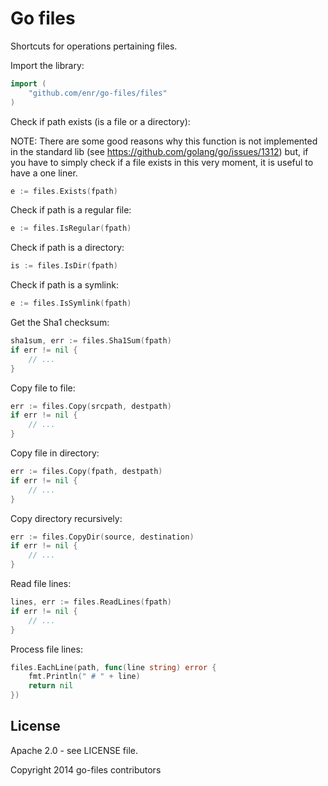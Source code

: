 Go files
========

Shortcuts for operations pertaining files.

Import the library:

```Go
import (
    "github.com/enr/go-files/files"
)
```

Check if path exists (is a file or a directory):

NOTE: There are some good reasons why this function is not implemented in the standard lib (see https://github.com/golang/go/issues/1312)
but, if you have to simply check if a file exists in this very moment, it is useful to have a one liner.


```Go
e := files.Exists(fpath)
```

Check if path is a regular file:

```Go
e := files.IsRegular(fpath)
```

Check if path is a directory:

```Go
is := files.IsDir(fpath)
```

Check if path is a symlink:

```Go
e := files.IsSymlink(fpath)
```

Get the Sha1 checksum:

```Go
sha1sum, err := files.Sha1Sum(fpath)
if err != nil {
    // ...
}
```

Copy file to file:

```Go
err := files.Copy(srcpath, destpath)
if err != nil {
    // ...
}
```

Copy file in directory:

```Go
err := files.Copy(fpath, destpath)
if err != nil {
    // ...
}
```

Copy directory recursively:

```Go
err := files.CopyDir(source, destination)
if err != nil {
    // ...
}
```

Read file lines:

```Go
lines, err := files.ReadLines(fpath)
if err != nil {
    // ...
}
```

Process file lines:

```Go
files.EachLine(path, func(line string) error {
    fmt.Println(" # " + line)
    return nil
})
```


## License

Apache 2.0 - see LICENSE file.

Copyright 2014 go-files contributors
